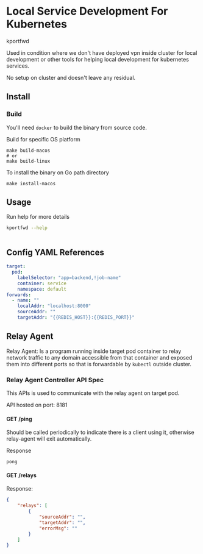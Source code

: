 # Local Service Development For Kubernetes

kportfwd

Used in condition where we don't have deployed vpn inside cluster for local development or other
tools for helping local development for kubernetes services.

No setup on cluster and doesn't leave any residual.

## Install

### Build

You'll need `docker` to build the binary from source code.

Build for specific OS platform

```
make build-macos
# or
make build-linux
```

To install the binary on Go path directory

```
make install-macos
```

## Usage

Run help for more details

```bash
kportfwd --help
```

```

```

## Config YAML References



```yaml
target:
  pod:
    labelSelector: "app=backend,!job-name"
    container: service
    namespace: default
forwards:
  - name: ""
    localAddr: "localhost:8000"
    sourceAddr: ""
    targetAddr: "{{REDIS_HOST}}:{{REDIS_PORT}}"
```

## Relay Agent

Relay Agent: Is a program running inside target pod container to relay network traffic to any domain accessible from that container and exposed them into different ports so that is forwardable by `kubectl` outside cluster.

### Relay Agent Controller API Spec

This APIs is used to communicate with the relay agent on target pod.

API hosted on port: 8181

#### GET /ping

Should be called periodically to indicate there is a client using it, otherwise relay-agent will exit automatically.

Response

```text
pong
```

#### GET /relays

Response:

```json
{
    "relays": [
        {
            "sourceAddr": "",
            "targetAddr": "",
            "errorMsg": ""
        }
    ]
}
```